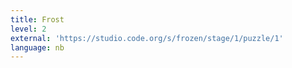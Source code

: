 ```yaml
---
title: Frost
level: 2
external: 'https://studio.code.org/s/frozen/stage/1/puzzle/1'
language: nb
---
```


